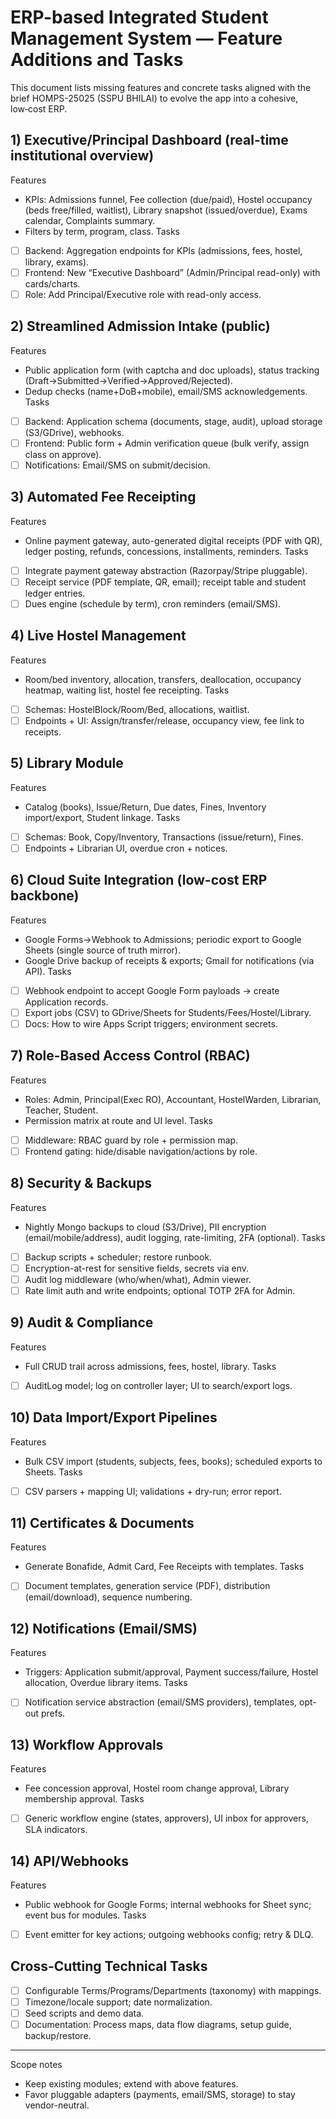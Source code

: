 # ERP-based Integrated Student Management System — Feature Additions and Tasks

This document lists missing features and concrete tasks aligned with the brief HOMPS-25025 (SSPU BHILAI) to evolve the app into a cohesive, low‑cost ERP.

## 1) Executive/Principal Dashboard (real-time institutional overview)
Features
- KPIs: Admissions funnel, Fee collection (due/paid), Hostel occupancy (beds free/filled, waitlist), Library snapshot (issued/overdue), Exams calendar, Complaints summary.
- Filters by term, program, class.
Tasks
- [ ] Backend: Aggregation endpoints for KPIs (admissions, fees, hostel, library, exams).
- [ ] Frontend: New “Executive Dashboard” (Admin/Principal read-only) with cards/charts.
- [ ] Role: Add Principal/Executive role with read-only access.

## 2) Streamlined Admission Intake (public)
Features
- Public application form (with captcha and doc uploads), status tracking (Draft→Submitted→Verified→Approved/Rejected).
- Dedup checks (name+DoB+mobile), email/SMS acknowledgements.
Tasks
- [ ] Backend: Application schema (documents, stage, audit), upload storage (S3/GDrive), webhooks.
- [ ] Frontend: Public form + Admin verification queue (bulk verify, assign class on approve).
- [ ] Notifications: Email/SMS on submit/decision.

## 3) Automated Fee Receipting
Features
- Online payment gateway, auto-generated digital receipts (PDF with QR), ledger posting, refunds, concessions, installments, reminders.
Tasks
- [ ] Integrate payment gateway abstraction (Razorpay/Stripe pluggable).
- [ ] Receipt service (PDF template, QR, email); receipt table and student ledger entries.
- [ ] Dues engine (schedule by term), cron reminders (email/SMS).

## 4) Live Hostel Management
Features
- Room/bed inventory, allocation, transfers, deallocation, occupancy heatmap, waiting list, hostel fee receipting.
Tasks
- [ ] Schemas: HostelBlock/Room/Bed, allocations, waitlist.
- [ ] Endpoints + UI: Assign/transfer/release, occupancy view, fee link to receipts.

## 5) Library Module
Features
- Catalog (books), Issue/Return, Due dates, Fines, Inventory import/export, Student linkage.
Tasks
- [ ] Schemas: Book, Copy/Inventory, Transactions (issue/return), Fines.
- [ ] Endpoints + Librarian UI, overdue cron + notices.

## 6) Cloud Suite Integration (low-cost ERP backbone)
Features
- Google Forms→Webhook to Admissions; periodic export to Google Sheets (single source of truth mirror).
- Google Drive backup of receipts & exports; Gmail for notifications (via API).
Tasks
- [ ] Webhook endpoint to accept Google Form payloads → create Application records.
- [ ] Export jobs (CSV) to GDrive/Sheets for Students/Fees/Hostel/Library.
- [ ] Docs: How to wire Apps Script triggers; environment secrets.

## 7) Role-Based Access Control (RBAC)
Features
- Roles: Admin, Principal(Exec RO), Accountant, HostelWarden, Librarian, Teacher, Student.
- Permission matrix at route and UI level.
Tasks
- [ ] Middleware: RBAC guard by role + permission map.
- [ ] Frontend gating: hide/disable navigation/actions by role.

## 8) Security & Backups
Features
- Nightly Mongo backups to cloud (S3/Drive), PII encryption (email/mobile/address), audit logging, rate-limiting, 2FA (optional).
Tasks
- [ ] Backup scripts + scheduler; restore runbook.
- [ ] Encryption-at-rest for sensitive fields, secrets via env.
- [ ] Audit log middleware (who/when/what), Admin viewer.
- [ ] Rate limit auth and write endpoints; optional TOTP 2FA for Admin.

## 9) Audit & Compliance
Features
- Full CRUD trail across admissions, fees, hostel, library.
Tasks
- [ ] AuditLog model; log on controller layer; UI to search/export logs.

## 10) Data Import/Export Pipelines
Features
- Bulk CSV import (students, subjects, fees, books); scheduled exports to Sheets.
Tasks
- [ ] CSV parsers + mapping UI; validations + dry-run; error report.

## 11) Certificates & Documents
Features
- Generate Bonafide, Admit Card, Fee Receipts with templates.
Tasks
- [ ] Document templates, generation service (PDF), distribution (email/download), sequence numbering.

## 12) Notifications (Email/SMS)
Features
- Triggers: Application submit/approval, Payment success/failure, Hostel allocation, Overdue library items.
Tasks
- [ ] Notification service abstraction (email/SMS providers), templates, opt-out prefs.

## 13) Workflow Approvals
Features
- Fee concession approval, Hostel room change approval, Library membership approval.
Tasks
- [ ] Generic workflow engine (states, approvers), UI inbox for approvers, SLA indicators.

## 14) API/Webhooks
Features
- Public webhook for Google Forms; internal webhooks for Sheet sync; event bus for modules.
Tasks
- [ ] Event emitter for key actions; outgoing webhooks config; retry & DLQ.

## Cross-Cutting Technical Tasks
- [ ] Configurable Terms/Programs/Departments (taxonomy) with mappings.
- [ ] Timezone/locale support; date normalization.
- [ ] Seed scripts and demo data.
- [ ] Documentation: Process maps, data flow diagrams, setup guide, backup/restore.

---
Scope notes
- Keep existing modules; extend with above features.
- Favor pluggable adapters (payments, email/SMS, storage) to stay vendor-neutral.
